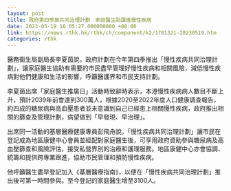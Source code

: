 ```yaml
---
layout: post
title: 政府第四季推共同治理計劃　家庭醫生助跟進慢性疾病
date: 2023-05-19 16:05:27.000000000 +08:00
link: https://news.rthk.hk/rthk/ch/component/k2/1701321-20230519.htm
categories: rthk
---
```


醫務衞生局副局長李夏茵說，政府計劃在今年第四季推出「慢性疾病共同治理計劃」，讓家庭醫生協助有需要的巿民盡早管理好慢性疾病和相關風險，減低慢性疾病對他們健康和生活的影響，呼籲醫護界和市民支持計劃。

李夏茵出席「家庭醫生推廣日」活動時致辭時表示，本港慢性疾病病人數目不斷上升，預計2039年前會達到300萬人，根據2020至2022年度人口健康調查報告，約四成的糖尿病與高血壓患者並未意識到自己已經患上相關慢性疾病，政府推出相關的篩查及管理計劃，病望做到「早發現、早治理」。

出席同一活動的基層醫療健康專員彭飛舟說，「慢性疾病共同治理計劃」讓市民在登記成為地區康健中心會員並經配對家庭醫生後，可享用政府資助參與糖尿病及高血壓篩查和風險評估，接受私營界別的治療和護理服務。地區康健中心亦會協調、統籌和提供跨專業跟進，協助市民管理和預防慢性疾病。

他呼籲醫生盡早登記加入《基層醫療指南》，以便在「慢性疾病共同治理計劃」推出後可第一時間參與。至今登記的家庭醫生增至3100人。
